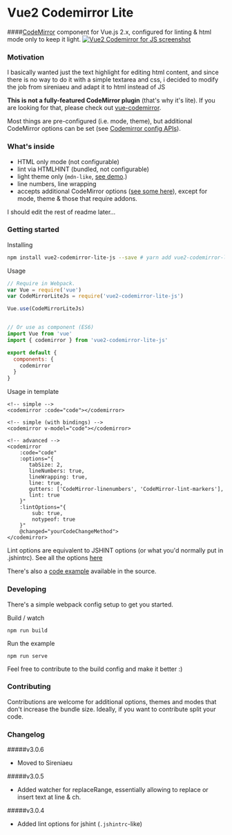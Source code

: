 # Vue2 Codemirror Lite
####[CodeMirror](http://codemirror.net/) component for Vue.js 2.x, configured for linting & html mode only to keep it light. 
<a href="https://sireniaeu.github.io/vue2-codemirror-lite-js"><img src="https://cloud.githubusercontent.com/assets/1515742/21546469/9d452e38-cde7-11e6-8996-758e0ad9ff7c.jpg" alt="Vue2 Codemirror for JS screenshot"/></a>

### Motivation
I basically wanted just the text highlight for editing html content, and since there is no way to do it with a simple textarea and css, i decided to modify the job from sireniaeu and adapt it to html instead of JS

**This is not a fully-featured CodeMirror plugin** (that's why it's lite). If you are looking for that, please check out [vue-codemirror](https://surmon-china.github.io/vue-codemirror).

Most things are pre-configured (i.e. mode, theme), but additional CodeMirror options can be set (see [Codemirror config APIs](http://codemirror.net/doc/manual.html#config)). 

### What's inside
- HTML only mode (not configurable)
- lint via HTMLHINT (bundled, not configurable)
- light theme only (`mdn-like`, [see demo](https://sireniaeu.github.io/vue2-codemirror-lite-js).)
- line numbers, line wrapping
- accepts additional CodeMirror options ([see some here](http://codemirror.net/doc/manual.html)), except for mode, theme & those that require addons.

I should edit the rest of readme later...

### Getting started
Installing
``` bash
npm install vue2-codemirror-lite-js --save # yarn add vue2-codemirror-lite-js
```

Usage
``` javascript
// Require in Webpack.
var Vue = require('vue')
var CodeMirrorLiteJs = require('vue2-codemirror-lite-js')

Vue.use(CodeMirrorLiteJs)


// Or use as component (ES6)
import Vue from 'vue'
import { codemirror } from 'vue2-codemirror-lite-js'

export default {
  components: {
    codemirror
  }
}
```


Usage in template
```vue
<!-- simple -->
<codemirror :code="code"></codemirror>

<!-- simple (with bindings) -->
<codemirror v-model="code"></codemirror>

<!-- advanced -->
<codemirror
    :code="code"
    :options="{
       tabSize: 2,
       lineNumbers: true,
       lineWrapping: true,
       line: true,
       gutters: ['CodeMirror-linenumbers', 'CodeMirror-lint-markers'],
       lint: true
    }"
    :lintOptions="{
        sub: true,
        notypeof: true
    }"
    @changed="yourCodeChangeMethod">
</codemirror>
```

Lint options are equivalent to JSHINT options (or what you'd normally put in .jshintrc). See all the options [here](https://github.com/jshint/jshint/blob/master/examples/.jshintrc) 


There's also a [code example](https://github.com/sireniaeu/vue2-codemirror-lite-js/tree/master/demo/index.html) available in the source.

### Developing
There's a simple webpack config setup to get you started. 

Build / watch
```
npm run build
```

Run the example
```
npm run serve
```

Feel free to contribute to the build config and make it better :) 

### Contributing
Contributions are welcome for additional options, themes and modes that don't increase the bundle size. Ideally, if you want to contribute split your code.

### Changelog

#####v3.0.6
- Moved to Sireniaeu

#####v3.0.5
- Added watcher for replaceRange, essentially allowing to replace or insert text at line & ch.

#####v3.0.4 
- Added lint options for jshint (`.jshintrc`-like)

